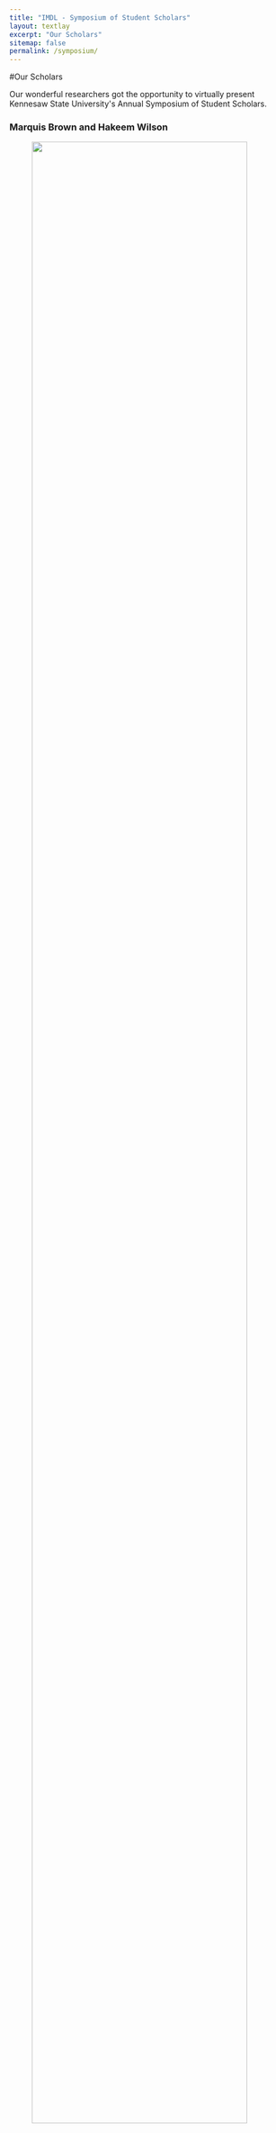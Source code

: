 ```yaml
---
title: "IMDL - Symposium of Student Scholars"
layout: textlay
excerpt: "Our Scholars"
sitemap: false
permalink: /symposium/
---
```

#Our Scholars

Our wonderful researchers got the opportunity to virtually present Kennesaw State University's Annual Symposium of Student Scholars. 

### Marquis Brown and Hakeem Wilson
<figure>
<img src="{{ site.url }}{{ site.baseurl }}/images/symposium/marquis.jpg" width="95%">
</figure>

### Trevor Stanca
<figure>
<img src="{{ site.url }}{{ site.baseurl }}/images/symposium/trevor.jpg" width="95%">
</figure>

### Aya Alazzawi, JiWoo Park, and Ian Ross
<figure>
<img src="{{ site.url }}{{ site.baseurl }}/images/symposium/aya.jpg" width="95%">
</figure>

### Hakeem Wilson and Muhamed Fall
<figure>
<img src="{{ site.url }}{{ site.baseurl }}/images/symposium/hakeem.jpg" width="95%">
</figure>

### Adeyemi Fagbemi
<figure>
<img src="{{ site.url }}{{ site.baseurl }}/images/symposium/adeyemi.jpg" width="95%">
</figure>
